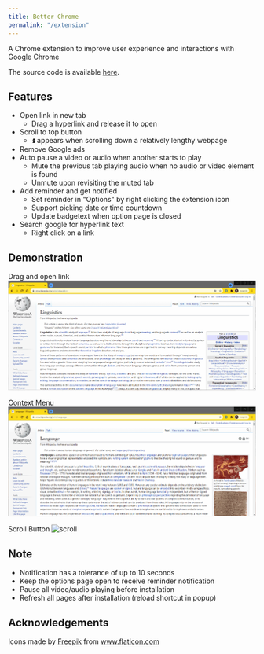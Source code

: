 ```yaml
---
title: Better Chrome
permalink: "/extension"
---
```


A Chrome extension to improve user experience and interactions with Google Chrome

The source code is available <a href="https://github.com/BGDanny/better-chrome" target="_blank">here</a>.

## Features

- Open link in new tab
  - Drag a hyperlink and release it to open
- Scroll to top button
  - ⏫ appears when scrolling down a relatively lengthy webpage
- Remove Google ads
- Auto pause a video or audio when another starts to play
  - Mute the previous tab playing audio when no audio or video element is found
  - Unmute upon revisiting the muted tab
- Add reminder and get notified
  - Set reminder in "Options" by right clicking the extension icon
  - Support picking date or time countdown
  - Update badgetext when option page is closed
- Search google for hyperlink text
  - Right click on a link

## Demonstration

Drag and open link
![drag](assets/image/drag.gif)

Context Menu
![context](assets/image/context_menu.gif)

Scroll Button
![scroll](assets/image/scroll_button.gif)

## Note

- Notification has a tolerance of up to 10 seconds
- Keep the options page open to receive reminder notification
- Pause all video/audio playing before installation
- Refresh all pages after installation (reload shortcut in popup)

## Acknowledgements

<div>Icons made by <a href="https://www.freepik.com" title="Freepik">Freepik</a> from <a href="https://www.flaticon.com/" title="Flaticon">www.flaticon.com</a></div>
